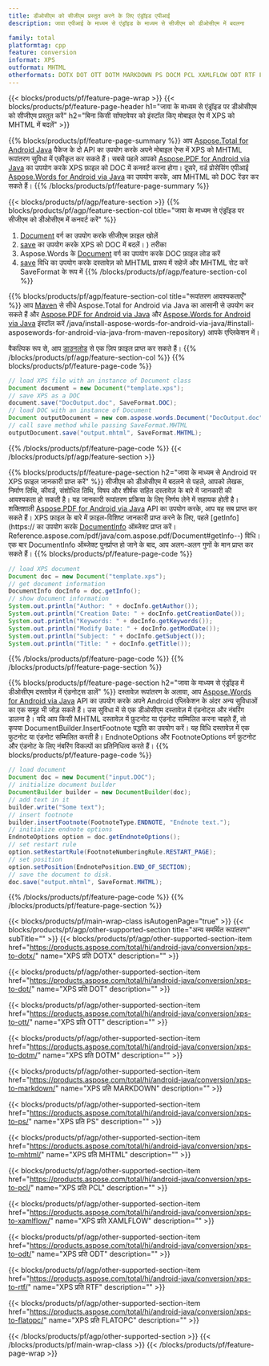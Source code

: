 ```yaml
---
title: डीओसीएम को सीजीएम प्रस्तुत करने के लिए एंड्रॉइड एपीआई
description: जावा एपीआई के माध्यम से एंड्रॉइड के माध्यम से सीजीएम को डीओसीएम में बदलना

family: total
platformtag: cpp
feature: conversion
informat: XPS
outformat: MHTML
otherformats: DOTX DOT OTT DOTM MARKDOWN PS DOCM PCL XAMLFLOW ODT RTF FLATOPC
---
```

{{< blocks/products/pf/feature-page-wrap >}}
{{< blocks/products/pf/feature-page-header h1="जावा के माध्यम से एंड्रॉइड पर डीओसीएम को सीजीएम प्रस्तुत करें" h2="बिना किसी सॉफ्टवेयर को इंस्टॉल किए मोबाइल ऐप में XPS को MHTML में बदलें" >}}

{{% blocks/products/pf/feature-page-summary %}}
आप [Aspose.Total for Android Java](https://products.aspose.com/total/android-java/) पैकेज के दो API का उपयोग करके अपने मोबाइल ऐप्स में XPS को MHTML रूपांतरण सुविधा में एकीकृत कर सकते हैं। सबसे पहले आपको [Aspose.PDF for Android via Java](https://products.aspose.com/pdf/android-java/) का उपयोग करके XPS फ़ाइल को DOC में कनवर्ट करना होगा। दूसरे, वर्ड प्रोसेसिंग एपीआई [Aspose.Words for Android via Java](https://products.aspose.com/words/android-java/) का उपयोग करके, आप MHTML को DOC रेंडर कर सकते हैं। 
{{% /blocks/products/pf/feature-page-summary  %}}

{{< blocks/products/pf/agp/feature-section >}}
{{% blocks/products/pf/agp/feature-section-col title="जावा के माध्यम से एंड्रॉइड पर सीजीएम को डीओसीएम में कनवर्ट करें" %}}
1. [Document](https://reference.aspose.com/pdf/java/com.aspose.pdf/Document) वर्ग का उपयोग करके सीजीएम फ़ाइल खोलें
2. [save](https://reference.aspose.com/pdf/java/com.aspose.pdf/Document#save-java.lang.String-com.aspose.pdf.SaveOptions-) का उपयोग करके XPS को DOC में बदलें। ) तरीका
3. Aspose.Words के [Document](https://reference.aspose.com/words/java/com.aspose.words/Document) वर्ग का उपयोग करके DOC फ़ाइल लोड करें
4. [save](https://reference.aspose.com/words/java/com.aspose.words/Document#save(java.lang.String,int)) विधि का उपयोग करके दस्तावेज़ को MHTML प्रारूप में सहेजें और MHTML सेट करें SaveFormat के रूप में
{{% /blocks/products/pf/agp/feature-section-col %}}

{{% blocks/products/pf/agp/feature-section-col title="रूपांतरण आवश्यकताएँ" %}}
आप [Maven](https://repository.aspose.com/webapp/#/artifacts/browse/tree/General/repo/com/aspose/aspose-total) से सीधे Aspose.Total for Android via Java का आसानी से उपयोग कर सकते हैं और [Aspose.PDF for Android via Java](https://docs.aspose.com/pdf/androidjava/installation/) और [Aspose.Words for Android via Java](https://docs.aspose.com/words) इंस्टॉल करें /java/install-aspose-words-for-android-via-java/#install-asposewords-for-android-via-java-from-maven-repository) आपके एप्लिकेशन में।

वैकल्पिक रूप से, आप [डाउनलोड](https://downloads.aspose.com/total/androidjava) से एक ज़िप फ़ाइल प्राप्त कर सकते हैं।
{{% /blocks/products/pf/agp/feature-section-col %}}
{{% blocks/products/pf/feature-page-code %}}

```java
// load XPS file with an instance of Document class
Document document = new Document("template.xps");
// save XPS as a DOC 
document.save("DocOutput.doc", SaveFormat.DOC); 
// load DOC with an instance of Document
Document outputDocument = new com.aspose.words.Document("DocOutput.doc");
// call save method while passing SaveFormat.MHTML
outputDocument.save("output.mhtml", SaveFormat.MHTML);   
```


{{% /blocks/products/pf/feature-page-code %}}
{{< /blocks/products/pf/agp/feature-section >}}

{{% blocks/products/pf/feature-page-section  h2="जावा के माध्यम से Android पर XPS फ़ाइल जानकारी प्राप्त करें" %}}
सीजीएम को डीओसीएम में बदलने से पहले, आपको लेखक, निर्माण तिथि, कीवर्ड, संशोधित तिथि, विषय और शीर्षक सहित दस्तावेज़ के बारे में जानकारी की आवश्यकता हो सकती है। यह जानकारी रूपांतरण प्रक्रिया के लिए निर्णय लेने में सहायक होती है। शक्तिशाली [Aspose.PDF for Android via Java](https://docs.aspose.com/pdf/androidjava/) API का उपयोग करके, आप यह सब प्राप्त कर सकते हैं। XPS फ़ाइल के बारे में फ़ाइल-विशिष्ट जानकारी प्राप्त करने के लिए, पहले [getInfo](https:// का उपयोग करके [DocumentInfo](https://reference.aspose.com/pdf/java/com.aspose.pdf/DocumentInfo) ऑब्जेक्ट प्राप्त करें। Reference.aspose.com/pdf/java/com.aspose.pdf/Document#getInfo--) विधि। एक बार DocumentInfo ऑब्जेक्ट पुनर्प्राप्त हो जाने के बाद, आप अलग-अलग गुणों के मान प्राप्त कर सकते हैं।
{{% blocks/products/pf/feature-page-code %}}

```java
// load XPS document
Document doc = new Document("template.xps");
// get document information
DocumentInfo docInfo = doc.getInfo();
// show document information
System.out.println("Author: " + docInfo.getAuthor());
System.out.println("Creation Date: " + docInfo.getCreationDate());
System.out.println("Keywords: " + docInfo.getKeywords());
System.out.println("Modify Date: " + docInfo.getModDate());
System.out.println("Subject: " + docInfo.getSubject());
System.out.println("Title: " + docInfo.getTitle());
```

{{% /blocks/products/pf/feature-page-code  %}}
{{% /blocks/products/pf/feature-page-section %}}

{{% blocks/products/pf/feature-page-section  h2="जावा के माध्यम से एंड्रॉइड में डीओसीएम दस्तावेज़ में एंडनोट्स डालें" %}}
दस्तावेज़ रूपांतरण के अलावा, आप [Aspose.Words for Android via Java](https://products.aspose.com/words/androidjava/) API का उपयोग करके अपने Android एप्लिकेशन के अंदर अन्य सुविधाओं का एक समूह भी जोड़ सकते हैं। उस सुविधा में से एक डीओसीएम दस्तावेज़ में एंडनोट्स और नंबरिंग डालना है। यदि आप किसी MHTML दस्तावेज़ में फ़ुटनोट या एंडनोट सम्मिलित करना चाहते हैं, तो कृपया DocumentBuilder.InsertFootnote पद्धति का उपयोग करें। यह विधि दस्तावेज़ में एक फुटनोट या एंडनोट सम्मिलित करती है। EndnoteOptions और FootnoteOptions वर्ग फ़ुटनोट और एंडनोट के लिए नंबरिंग विकल्पों का प्रतिनिधित्व करते हैं।
{{% blocks/products/pf/feature-page-code %}}

```java
// load document
Document doc = new Document("input.DOC");
// initialize document builder
DocumentBuilder builder = new DocumentBuilder(doc);
// add text in it
builder.write("Some text");
// insert footnote
builder.insertFootnote(FootnoteType.ENDNOTE, "Endnote text.");
// initialize endnote options
EndnoteOptions option = doc.getEndnoteOptions();
// set restart rule
option.setRestartRule(FootnoteNumberingRule.RESTART_PAGE);
// set position
option.setPosition(EndnotePosition.END_OF_SECTION);
// save the document to disk.
doc.save("output.mhtml", SaveFormat.MHTML);  
```

{{% /blocks/products/pf/feature-page-code  %}}
{{% /blocks/products/pf/feature-page-section %}}

{{< blocks/products/pf/main-wrap-class isAutogenPage="true" >}}
{{< blocks/products/pf/agp/other-supported-section title="अन्य समर्थित रूपांतरण" subTitle="" >}}
{{< blocks/products/pf/agp/other-supported-section-item href="https://products.aspose.com/total/hi/android-java/conversion/xps-to-dotx/" name="XPS प्रति DOTX" description="" >}}

{{< blocks/products/pf/agp/other-supported-section-item href="https://products.aspose.com/total/hi/android-java/conversion/xps-to-dot/" name="XPS प्रति DOT" description="" >}}

{{< blocks/products/pf/agp/other-supported-section-item href="https://products.aspose.com/total/hi/android-java/conversion/xps-to-ott/" name="XPS प्रति OTT" description="" >}}

{{< blocks/products/pf/agp/other-supported-section-item href="https://products.aspose.com/total/hi/android-java/conversion/xps-to-dotm/" name="XPS प्रति DOTM" description="" >}}

{{< blocks/products/pf/agp/other-supported-section-item href="https://products.aspose.com/total/hi/android-java/conversion/xps-to-markdown/" name="XPS प्रति MARKDOWN" description="" >}}

{{< blocks/products/pf/agp/other-supported-section-item href="https://products.aspose.com/total/hi/android-java/conversion/xps-to-ps/" name="XPS प्रति PS" description="" >}}

{{< blocks/products/pf/agp/other-supported-section-item href="https://products.aspose.com/total/hi/android-java/conversion/xps-to-mhtml/" name="XPS प्रति MHTML" description="" >}}

{{< blocks/products/pf/agp/other-supported-section-item href="https://products.aspose.com/total/hi/android-java/conversion/xps-to-pcl/" name="XPS प्रति PCL" description="" >}}

{{< blocks/products/pf/agp/other-supported-section-item href="https://products.aspose.com/total/hi/android-java/conversion/xps-to-xamlflow/" name="XPS प्रति XAMLFLOW" description="" >}}

{{< blocks/products/pf/agp/other-supported-section-item href="https://products.aspose.com/total/hi/android-java/conversion/xps-to-odt/" name="XPS प्रति ODT" description="" >}}

{{< blocks/products/pf/agp/other-supported-section-item href="https://products.aspose.com/total/hi/android-java/conversion/xps-to-rtf/" name="XPS प्रति RTF" description="" >}}

{{< blocks/products/pf/agp/other-supported-section-item href="https://products.aspose.com/total/hi/android-java/conversion/xps-to-flatopc/" name="XPS प्रति FLATOPC" description="" >}}


{{< /blocks/products/pf/agp/other-supported-section >}}
{{< /blocks/products/pf/main-wrap-class >}}
{{< /blocks/products/pf/feature-page-wrap >}}